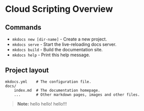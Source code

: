 # Cloud Scripting Overview

## Commands

* `mkdocs new [dir-name]` - Create a new project.
* `mkdocs serve` - Start the live-reloading docs server.
* `mkdocs build` - Build the documentation site.
* `mkdocs help` - Print this help message.


    
## Project layout



            
    mkdocs.yml    # The configuration file.
    docs/
        index.md  # The documentation homepage.
        ...       # Other markdown pages, images and other files.                                

> **Note:** 
> hello
> hello!
> hello!!! 
